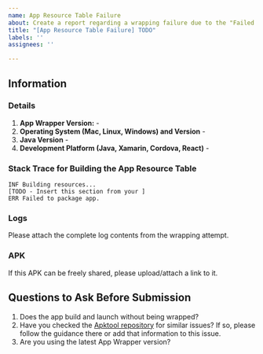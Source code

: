 ```yaml
---
name: App Resource Table Failure
about: Create a report regarding a wrapping failure due to the "Failed to load app resource table." error message.
title: "[App Resource Table Failure] TODO"
labels: ''
assignees: ''

---
```


## Information

### Details

1. **App Wrapper Version:** -
2. **Operating System (Mac, Linux, Windows) and Version** -
3. **Java Version** -
4. **Development Platform (Java, Xamarin, Cordova, React)** -

### Stack Trace for Building the App Resource Table

``` log
INF Building resources...
[TODO - Insert this section from your ]
ERR Failed to package app.
```

### Logs

Please attach the complete log contents from the wrapping attempt.

### APK

If this APK can be freely shared, please upload/attach a link to it.

## Questions to Ask Before Submission

1. Does the app build and launch without being wrapped?
2. Have you checked the [Apktool repository](https://github.com/iBotPeaches/Apktool) for similar issues? If so, please follow the guidance there or add that information to this issue.
3. Are you using the latest App Wrapper version?
